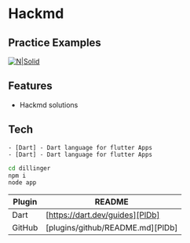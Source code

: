 # Hackmd
## Practice Examples

[![N|Solid](https://assets.jobsforher.com/uploads/v3/companies/employer/4332/foTEXlElzi-1564484497.png)](https://saksham-india.com/index.html)


## Features
- Hackmd solutions


## Tech
    - [Dart] - Dart language for flutter Apps
    - [Dart] - Dart language for flutter Apps


```sh
cd dillinger
npm i
node app
```

| Plugin | README |
| ------ | ------ |
| Dart | [https://dart.dev/guides][PlDb]|
| GitHub | [plugins/github/README.md][PlDb]|